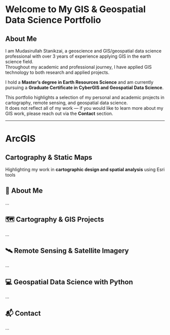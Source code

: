 # Welcome to My GIS & Geospatial Data Science Portfolio 

## About Me

I am Mudasirullah Stanikzai, a geoscience and GIS/geospatial data science professional with over 3 years of experience applying GIS in the earth science field.  
Throughout my academic and professional journey, I have applied GIS technology to both research and applied projects.  

I hold a **Master’s degree in Earth Resources Science** and am currently pursuing a **Graduate Certificate in CyberGIS and Geospatial Data Science**.  

This portfolio highlights a selection of my personal and academic projects in cartography, remote sensing, and geospatial data science.  
It does not reflect all of my work — if you would like to learn more about my GIS work, please reach out via the **Contact** section.  




---
# ArcGIS
## Cartography & Static Maps
Highlighting my work in **cartographic design and spatial analysis** using Esri tools
## 

<a id="about-me"></a>
## 👋 About Me
...

<a id="cartography"></a>
## 🗺️ Cartography & GIS Projects
...

<a id="remote-sensing"></a>
## 🛰️ Remote Sensing & Satellite Imagery
...

<a id="python-projects"></a>
## 💻 Geospatial Data Science with Python
...

<a id="contact"></a>
## 📬 Contact
...
